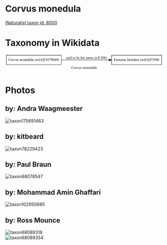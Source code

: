 
Corvus monedula
===============
  
[iNaturalist taxon id: 8000](https://www.inaturalist.org/taxa/8000)
# Taxonomy in Wikidata
  
![Corvus monedula](../wikidata_schemas/Corvus_monedula.gv.png)
# Photos

## by: Andra Waagmeester
  
![taxon175691463](https://inaturalist-open-data.s3.amazonaws.com/photos/188288838/medium.jpeg)
## by: kitbeard
  
![taxon78229423](https://inaturalist-open-data.s3.amazonaws.com/photos/84035491/medium.jpeg)
## by: Paul Braun
  
![taxon68078547](https://inaturalist-open-data.s3.amazonaws.com/photos/73283472/medium.jpeg)
## by: Mohammad Amin Ghaffari
  
![taxon102950685](https://inaturalist-open-data.s3.amazonaws.com/photos/110341782/medium.jpg)
## by: Ross Mounce
  
![taxon68089318](https://inaturalist-open-data.s3.amazonaws.com/photos/73294904/medium.jpg)  
![taxon68089354](https://inaturalist-open-data.s3.amazonaws.com/photos/73294936/medium.jpg)
